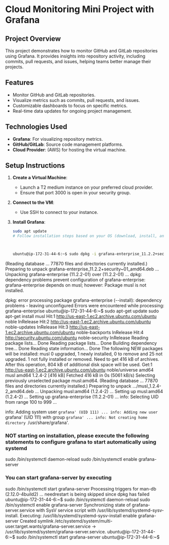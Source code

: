 # Cloud Monitoring Mini Project with Grafana

## Project Overview

This project demonstrates how to monitor GitHub and GitLab repositories using Grafana. It provides insights into repository activity, including commits, pull requests, and issues, helping teams better manage their projects.


## Features

- Monitor GitHub and GitLab repositories.
- Visualize metrics such as commits, pull requests, and issues.
- Customizable dashboards to focus on specific metrics.
- Real-time data updates for ongoing project management.

## Technologies Used

- **Grafana**: For visualizing repository metrics.
- **GitHub/GitLab**: Source code management platforms.
- **Cloud Provider**: (AWS) for hosting the virtual machine.

## Setup Instructions

1. **Create a Virtual Machine**:
   - Launch a T2 medium instance on your preferred cloud provider.
   - Ensure that port 3000 is open in your security group.

2. **Connect to the VM**:
   - Use SSH to connect to your instance.

3. **Install Grafana**:
   ```bash
   sudo apt update
   # Follow installation steps based on your OS (download, install, and start Grafana)



   ubuntu@ip-172-31-44-6:~$ sudo dpkg -i grafana-enterprise_11.2.2+security~01_amd64.deb
(Reading database ... 77870 files and directories currently installed.)
Preparing to unpack grafana-enterprise_11.2.2+security~01_amd64.deb ...
Unpacking grafana-enterprise (11.2.2-01) over (11.2.2-01) ...
dpkg: dependency problems prevent configuration of grafana-enterprise:
 grafana-enterprise depends on musl; however:
  Package musl is not installed.

dpkg: error processing package grafana-enterprise (--install):
 dependency problems - leaving unconfigured
Errors were encountered while processing:
 grafana-enterprise
ubuntu@ip-172-31-44-6:~$ sudo apt-get update
sudo apt-get install musl
Hit:1 http://us-east-1.ec2.archive.ubuntu.com/ubuntu noble InRelease
Hit:2 http://us-east-1.ec2.archive.ubuntu.com/ubuntu noble-updates InRelease
Hit:3 http://us-east-1.ec2.archive.ubuntu.com/ubuntu noble-backports InRelease
Hit:4 http://security.ubuntu.com/ubuntu noble-security InRelease
Reading package lists... Done
Reading package lists... Done
Building dependency tree... Done
Reading state information... Done
The following NEW packages will be installed:
  musl
0 upgraded, 1 newly installed, 0 to remove and 25 not upgraded.
1 not fully installed or removed.
Need to get 416 kB of archives.
After this operation, 804 kB of additional disk space will be used.
Get:1 http://us-east-1.ec2.archive.ubuntu.com/ubuntu noble/universe amd64 musl amd64 1.2.4-2 [416 kB]
Fetched 416 kB in 0s (5061 kB/s)
Selecting previously unselected package musl:amd64.
(Reading database ... 77870 files and directories currently installed.)
Preparing to unpack .../musl_1.2.4-2_amd64.deb ...
Unpacking musl:amd64 (1.2.4-2) ...
Setting up musl:amd64 (1.2.4-2) ...
Setting up grafana-enterprise (11.2.2-01) ...
info: Selecting UID from range 100 to 999 ...

info: Adding system user `grafana' (UID 111) ...
info: Adding new user `grafana' (UID 111) with group `grafana' ...
info: Not creating home directory `/usr/share/grafana'.
### NOT starting on installation, please execute the following statements to configure grafana to start automatically using systemd
 sudo /bin/systemctl daemon-reload
 sudo /bin/systemctl enable grafana-server
### You can start grafana-server by executing
 sudo /bin/systemctl start grafana-server
Processing triggers for man-db (2.12.0-4build2) ...
needrestart is being skipped since dpkg has failed
ubuntu@ip-172-31-44-6:~$  sudo /bin/systemctl daemon-reload
 sudo /bin/systemctl enable grafana-server
Synchronizing state of grafana-server.service with SysV service script with /usr/lib/systemd/systemd-sysv-install.
Executing: /usr/lib/systemd/systemd-sysv-install enable grafana-server
Created symlink /etc/systemd/system/multi-user.target.wants/grafana-server.service → /usr/lib/systemd/system/grafana-server.service.
ubuntu@ip-172-31-44-6:~$  sudo /bin/systemctl start grafana-server
ubuntu@ip-172-31-44-6:~$

